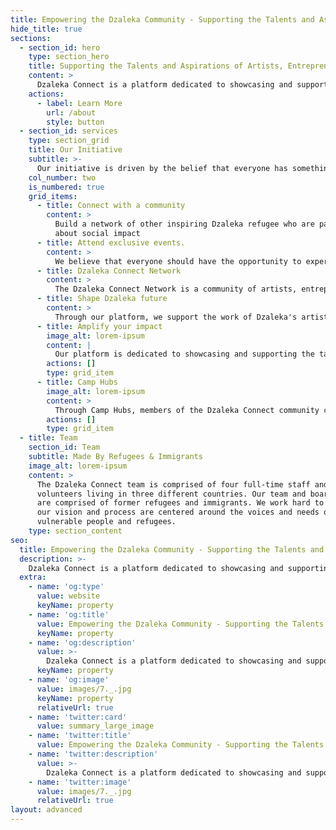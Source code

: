 ```yaml
---
title: Empowering the Dzaleka Community - Supporting the Talents and Aspirations of Artists, Entrepreneurs, and Creators
hide_title: true
sections:
  - section_id: hero
    type: section_hero
    title: Supporting the Talents and Aspirations of Artists, Entrepreneurs, and Creators
    content: >
      Dzaleka Connect is a platform dedicated to showcasing and supporting the talented artists, entrepreneurs, and creators living in the Dzaleka refugee camp.  
    actions:
      - label: Learn More
        url: /about
        style: button
  - section_id: services
    type: section_grid
    title: Our Initiative
    subtitle: >-
      Our initiative is driven by the belief that everyone has something unique and valuable to contribute, and that everyone deserves the opportunity to share their gifts with the world. We are committed to amplifying the voices and talents of the Dzaleka community and helping these talented individuals reach their full potential.
    col_number: two
    is_numbered: true
    grid_items:
      - title: Connect with a community
        content: >
          Build a network of other inspiring Dzaleka refugee who are passionate
          about social impact
      - title: Attend exclusive events.
        content: >
          We believe that everyone should have the opportunity to experience the incredible talents and creativity of the artists, entrepreneurs, and creators living in the Dzaleka refugee camp. That's why we offer a variety of exclusive events that allow you to get an up-close and personal look at the work of these talented individuals.
      - title: Dzaleka Connect Network
        content: >
          The Dzaleka Connect Network is a community of artists, entrepreneurs, and creators living in the Dzaleka refugee camp who are using their talents to make a difference in the world. Our network is a place for these talented individuals to connect with each other, share their work, and collaborate on projects that make a positive impact in the community.
      - title: Shape Dzaleka future
        content: >
          Through our platform, we support the work of Dzaleka's artists, entrepreneurs, and creators and help them share their talents and ideas with a wider audience. We also provide resources and support to help these talented individuals grow and succeed in their fields.
      - title: Amplify your impact
        image_alt: lorem-ipsum
        content: |
          Our platform is dedicated to showcasing and supporting the talents and creativity of the individuals living in the Dzaleka refugee camp. Through profiles, interviews, and features, we highlight the work of Dzaleka's artists, entrepreneurs, and creators and share their stories with a wider audience.
        actions: []
        type: grid_item
      - title: Camp Hubs
        image_alt: lorem-ipsum
        content: >
          Through Camp Hubs, members of the Dzaleka Connect community can gather, collaborate, and access resources and support. Our Camp Hubs serve as a hub of activity and innovation, bringing together talented individuals from all corners of the Dzaleka refugee camp.
        actions: []
        type: grid_item
  - title: Team
    section_id: Team
    subtitle: Made By Refugees & Immigrants
    image_alt: lorem-ipsum
    content: >
      The Dzaleka Connect team is comprised of four full-time staff and
      volunteers living in three different countries. Our team and board members
      are comprised of former refugees and immigrants. We work hard to ensure
      our vision and process are centered around the voices and needs of
      vulnerable people and refugees.
    type: section_content
seo:
  title: Empowering the Dzaleka Community - Supporting the Talents and Aspirations of Artists, Entrepreneurs, and Creators
  description: >-
    Dzaleka Connect is a platform dedicated to showcasing and supporting the talented artists, entrepreneurs, and creators living in the Dzaleka refugee camp.
  extra:
    - name: 'og:type'
      value: website
      keyName: property
    - name: 'og:title'
      value: Empowering the Dzaleka Community - Supporting the Talents and Aspirations of Artists, Entrepreneurs, and Creators
      keyName: property
    - name: 'og:description'
      value: >-
        Dzaleka Connect is a platform dedicated to showcasing and supporting the talented artists, entrepreneurs, and creators living in the Dzaleka refugee camp.
      keyName: property
    - name: 'og:image'
      value: images/7._.jpg
      keyName: property
      relativeUrl: true
    - name: 'twitter:card'
      value: summary_large_image
    - name: 'twitter:title'
      value: Empowering the Dzaleka Community - Supporting the Talents and Aspirations of Artists, Entrepreneurs, and Creators
    - name: 'twitter:description'
      value: >-
        Dzaleka Connect is a platform dedicated to showcasing and supporting the talented artists, entrepreneurs, and creators living in the Dzaleka refugee camp.
    - name: 'twitter:image'
      value: images/7._.jpg
      relativeUrl: true
layout: advanced
---
```

